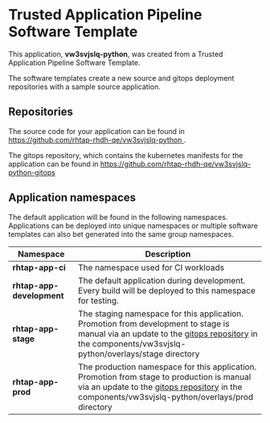 # Trusted Application Pipeline Software Template

This application, **vw3svjslq-python**, was created from a Trusted Application Pipeline Software Template.

The software templates create a new source and gitops deployment repositories with a sample source application. 

## Repositories

The source code for your application can be found in [https://github.com/rhtap-rhdh-qe/vw3svjslq-python ](https://github.com/rhtap-rhdh-qe/vw3svjslq-python ).
 
The gitops repository, which contains the kubernetes manifests for the application can be found in 
[https://github.com/rhtap-rhdh-qe/vw3svjslq-python-gitops ](https://github.com/rhtap-rhdh-qe/vw3svjslq-python-gitops ) 

## Application namespaces 

The default application will be found in the following namespaces. Applications can be deployed into unique namespaces or multiple software templates can also bet generated into the same group namespaces.  

|  Namespace   |  Description   |  
| -------- | -------- |
| **rhtap-app-ci** | The namespace used for CI workloads |
| **rhtap-app-development** | The default application during development. Every build will be deployed to this namespace for testing. |
| **rhtap-app-stage** | The staging namespace for this application. Promotion from development to stage is manual via an update to the [gitops repository](https://github.com/rhtap-rhdh-qe/vw3svjslq-python-gitops ) in the components/vw3svjslq-python/overlays/stage directory |
| **rhtap-app-prod** | The production namespace for this application. Promotion from stage to production is manual via an update to the [gitops repository](https://github.com/rhtap-rhdh-qe/vw3svjslq-python-gitops ) in the components/vw3svjslq-python/overlays/prod directory |